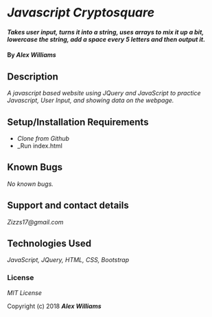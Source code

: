 # _Javascript Cryptosquare_

#### _Takes user input, turns it into a string, uses arrays to mix it up a bit, lowercase the string, add a space every 5 letters and then output it._

#### By _**Alex Williams**_

## Description

_A javascript based website using JQuery and JavaScript to practice Javascript, User Input, and showing data on the webpage._

## Setup/Installation Requirements

* _Clone from Github_
* _Run index.html

## Known Bugs

_No known bugs._

## Support and contact details

_Zizzs17@gmail.com_

## Technologies Used

_JavaScript, JQuery, HTML, CSS, Bootstrap_

### License

*MIT License*

Copyright (c) 2018 **_Alex Williams_**

